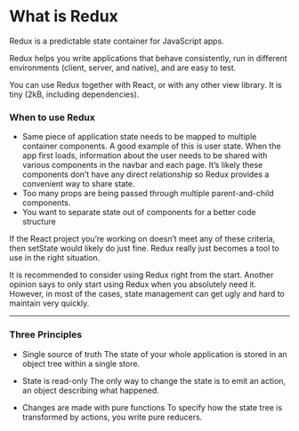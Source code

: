 # What is Redux

Redux is a predictable state container for JavaScript apps.

Redux helps you write applications that behave consistently, run in different environments (client, server, and native), and are easy to test.

You can use Redux together with React, or with any other view library. It is tiny (2kB, including dependencies).

### When to use Redux

* Same piece of application state needs to be mapped to multiple container components.
  A good example of this is user state. When the app first loads, information about the user needs to be shared with various components in the navbar and each page. It’s likely these components don’t have any direct relationship so Redux provides a convenient way to share state.
* Too many props are being passed through multiple parent-and-child components.
* You want to separate state out of components for a better code structure

If the React project you’re working on doesn’t meet any of these criteria, then setState would likely do just fine. Redux really just becomes a tool to use in the right situation.

It is recommended to consider using Redux right from the start. Another opinion says to only start using Redux when you absolutely need it. However, in most of the cases, state management can get ugly and hard to maintain very quickly.

---

### Three Principles

* Single source of truth
  The state of your whole application is stored in an object tree within a single store.

* State is read-only
  The only way to change the state is to emit an action, an object describing what happened.

* Changes are made with pure functions
  To specify how the state tree is transformed by actions, you write pure reducers.
